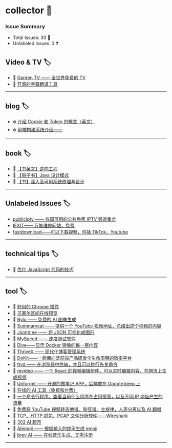 # collector 📖
### Issue Summary
- Total Issues: 30 📝
- Unlabeled Issues: 3 ❓

## Video & TV 🏷️
- 🎅 [Garden TV ——  全世界免费的 TV](https://github.com/dengaye/collector/issues/39)
- 🎅 [开源的字幕翻译工具](https://github.com/dengaye/collector/issues/38)

---

## blog 🏷️
- ❄️ [介绍 Cookie 和 Token 的概念（英文）](https://github.com/dengaye/collector/issues/15)
- ❄️ [前端构建系统介绍——](https://github.com/dengaye/collector/issues/13)

---

## book 🏷️
- 🎅 [【书英文】逆向工程](https://github.com/dengaye/collector/issues/37)
- 🎅 [【电子书】Java 设计模式](https://github.com/dengaye/collector/issues/36)
- 🎅 [【书】深入高可用系统原理与设计](https://github.com/dengaye/collector/issues/31)

---

## Unlabeled Issues 🏷️
-  [publiciptv —— 各国可用的公共免费 IPTV 频道集合](https://github.com/dengaye/collector/issues/35)
-  [IFXIT—— 万能维修网站，免费](https://github.com/dengaye/collector/issues/34)
-  [fastdownload——可以下载视频，包括 TikTok、Youtube](https://github.com/dengaye/collector/issues/10)

---

## technical tips 🏷️
- 🌱 [优化 JavaScript 代码的技巧 ](https://github.com/dengaye/collector/issues/23)

---

## tool 🏷️
- 👯 [好用的 Chrome 插件](https://github.com/dengaye/collector/issues/33)
- 👯 [贝塞尔区间在线预览](https://github.com/dengaye/collector/issues/32)
- 👯 [Bylo —— 免费的 AI 图像生成](https://github.com/dengaye/collector/issues/30)
- 👯 [Summarycat —— 提供一个 YouTube 视频地址，总结出这个视频的内容](https://github.com/dengaye/collector/issues/29)
- 👯 [Jsontr.ee —— 将 JSON 可视化成图形](https://github.com/dengaye/collector/issues/28)
- 👯 [MySpeed —— 速度测试软件](https://github.com/dengaye/collector/issues/27)
- 👯 [Dive——显示 Docker 镜像的每一层内容](https://github.com/dengaye/collector/issues/26)
- 👯 [ThriveX —— 现代化博客管理系统](https://github.com/dengaye/collector/issues/25)
- 👯 [DoKit——一款面向泛前端产品研发全生命周期的效率平台](https://github.com/dengaye/collector/issues/24)
- 👯 [ttyd —— 在浏览器中终端，并且可以执行先关命令](https://github.com/dengaye/collector/issues/22)
- 👯 [revideo —— 一个 React 的视频编辑组件，可以实时编辑内容，在网页上生成视频](https://github.com/dengaye/collector/issues/21)
- 👯 [Unforget —— 开源的做笔记 APP，后端放在 Google keep 上](https://github.com/dengaye/collector/issues/20)
- 👯 [在线的 AI 工具（免费和付费）](https://github.com/dengaye/collector/issues/19)
- 👯 [一个命令行程序，查看当前什么程序在占用带宽，以及不同 IP 地址产生的流量](https://github.com/dengaye/collector/issues/18)
- 👯 [免费将 YouTube 视频转吉他谱、和弦谱、主旋律，人声分离以及 AI 翻唱](https://github.com/dengaye/collector/issues/17)
- 👯 [TCP、HTTP 抓包、PCAP 文件分析软件——Wireshark](https://github.com/dengaye/collector/issues/16)
- 👯 [302 AI 超市](https://github.com/dengaye/collector/issues/14)
- 👯 [AIemoji —— 根据输入的提示生成 emoji](https://github.com/dengaye/collector/issues/12)
- 👯 [brev AI —— 在线音乐生成，无需注册](https://github.com/dengaye/collector/issues/11)

---

